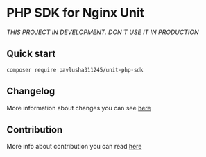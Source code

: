# PHP SDK for Nginx Unit

_THIS PROJECT IN DEVELOPMENT. DON'T USE IT IN PRODUCTION_

## Quick start
```shell
composer require pavlusha311245/unit-php-sdk
```

## Changelog
More information about changes you can see [here](CHANGELOG.md)

## Contribution
More info about contribution you can read [here](https://docs.github.com/en/get-started/quickstart/contributing-to-projects)
